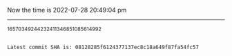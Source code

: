 Now the time is 2022-07-28 20:49:04 pm

---

<small>16570349244232411346851085614992</small>

```txt

Latest commit SHA is: 08128285f6124377137ec8c18a649f87fa54fc57
```
